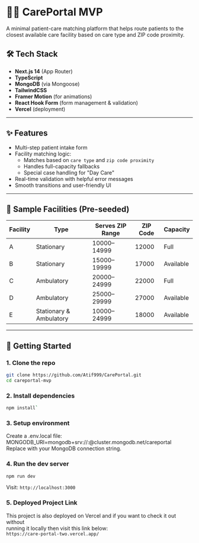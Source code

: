 # 🧓🏥 CarePortal MVP

A minimal patient-care matching platform that helps route patients to the closest available care facility based on care type and ZIP code proximity.

## 🛠 Tech Stack

- **Next.js 14** (App Router)
- **TypeScript**
- **MongoDB** (via Mongoose)
- **TailwindCSS**
- **Framer Motion** (for animations)
- **React Hook Form** (form management & validation)
- **Vercel** (deployment)

---

## ✨ Features

- Multi-step patient intake form
- Facility matching logic:
  - Matches based on `care type` and `zip code proximity`
  - Handles full-capacity fallbacks
  - Special case handling for "Day Care"
- Real-time validation with helpful error messages
- Smooth transitions and user-friendly UI

---

## 🧪 Sample Facilities (Pre-seeded)

| Facility | Type                    | Serves ZIP Range | ZIP Code | Capacity  |
| -------- | ----------------------- | ---------------- | -------- | --------- |
| A        | Stationary              | 10000–14999      | 12000    | Full      |
| B        | Stationary              | 15000–19999      | 17000    | Available |
| C        | Ambulatory              | 20000–24999      | 22000    | Full      |
| D        | Ambulatory              | 25000–29999      | 27000    | Available |
| E        | Stationary & Ambulatory | 10000–24999      | 18000    | Available |

---

## 🚀 Getting Started

### 1. Clone the repo

```bash
git clone https://github.com/Atif999/CarePortal.git
cd careportal-mvp
```

### 2. Install dependencies

```bash
npm install`
```

### 3. Setup environment

Create a .env.local file:
<br />
MONGODB_URI=mongodb+srv://<username>:<password>@cluster.mongodb.net/careportal
<br />
Replace with your MongoDB connection string.

### 4. Run the dev server

```bash
npm run dev
```

Visit: `http://localhost:3000`

### 5. Deployed Project Link

This project is also deployed on Vercel and if you want to check it out without<br/>
running it locally then visit this link below: <br/>
`https://care-portal-two.vercel.app/`
